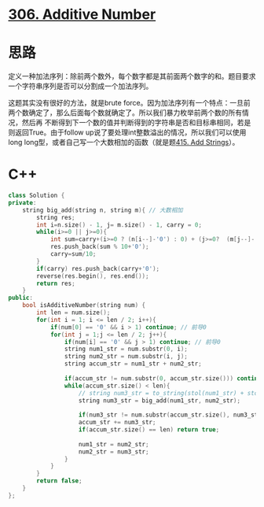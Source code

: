 # [306. Additive Number](https://leetcode.com/problems/additive-number/)
# 思路
定义一种加法序列：除前两个数外，每个数字都是其前面两个数字的和。题目要求一个字符串序列是否可以分割成一个加法序列。

这题其实没有很好的方法，就是brute force。因为加法序列有一个特点：一旦前两个数确定了，那么后面每个数就确定了。所以我们暴力枚举前两个数的所有情况，然后再
不断得到下一个数的值并判断得到的字符串是否和目标串相同，若是则返回True。由于follow up说了要处理int整数溢出的情况，所以我们可以使用long long型，或者自己写一个大数相加的函数（就是题[415. Add Strings](https://leetcode.com/problems/add-strings/)）。

# C++
``` C++
class Solution {
private:
    string big_add(string n, string m){ // 大数相加
        string res;
        int i=n.size() - 1, j= m.size() - 1, carry = 0;
        while(i>=0 || j>=0){
            int sum=carry+(i>=0 ? (n[i--]-'0') : 0) + (j>=0?  (m[j--]-'0') : 0);
            res.push_back(sum % 10+'0');
            carry=sum/10;
        }
        if(carry) res.push_back(carry+'0');
        reverse(res.begin(), res.end());
        return res;
    }
public:
    bool isAdditiveNumber(string num) {
        int len = num.size();
        for(int i = 1; i <= len / 2; i++){
            if(num[0] == '0' && i > 1) continue; // 前导0
            for(int j = 1;j <= len / 2; j++){
                if(num[i] == '0' && j > 1) continue; // 前导0
                string num1_str = num.substr(0, i);
                string num2_str = num.substr(i, j);
                string accum_str = num1_str + num2_str;
                
                if(accum_str != num.substr(0, accum_str.size())) continue;
                while(accum_str.size() < len){
                    // string num3_str = to_string(stol(num1_str) + stol(num2_str));
                    string num3_str = big_add(num1_str, num2_str);
                    
                    if(num3_str != num.substr(accum_str.size(), num3_str.size())) break;           
                    accum_str += num3_str;
                    if(accum_str.size() == len) return true;
        
                    num1_str = num2_str;
                    num2_str = num3_str;
                }
            }
        }
        return false;
    }
};
```
